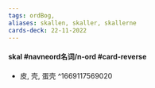 ```yaml
---
tags: ordBog,
aliases: skallen, skaller, skallerne
cards-deck: 22-11-2022
---
```


#### skal #navneord名词/n-ord #card-reverse 
- 皮, 壳, 蛋壳
^1669117569020
